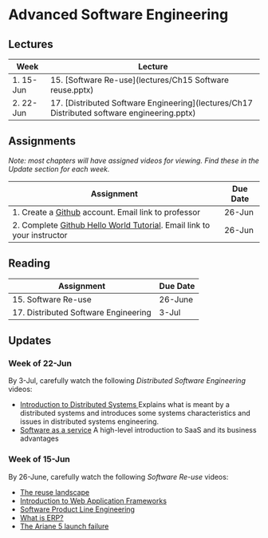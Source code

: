 # Advanced Software Engineering

## Lectures

| Week | Lecture |
|------|---------|
| 1. 15-Jun   | 15. [Software Re-use](lectures/Ch15 Software reuse.pptx)   |
| 2. 22-Jun   | 17. [Distributed Software Engineering](lectures/Ch17 Distributed software engineering.pptx)   |

## Assignments

*Note: most chapters will have assigned videos for viewing.  Find these in the Update section for each week.*

| Assignment | Due Date |
|------------|----------|
| 1. Create a [Github](http://github.com) account. Email link to professor | 26-Jun |
| 2. Complete [Github Hello World Tutorial](https://guides.github.com/activities/hello-world/). Email link to your instructor | 26-Jun |

## Reading

| Assignment                           | Due Date |
|--------------------------------------|----------|
| 15. Software Re-use                  | 26-June  |
| 17. Distributed Software Engineering | 3-Jul    |


## Updates

###  Week of 22-Jun

By 3-Jul, carefully watch the following *Distributed Software Engineering* videos:

* [Introduction to Distributed Systems ](https://www.youtube.com/watch?v=F_4BCNl0iVk)
Explains what is meant by a distributed systems and introduces some systems characteristics and issues in distributed systems engineering.
* [Software as a service](https://www.youtube.com/watch?v=3DCqdY3yyDE)
A high-level introduction to SaaS and its business advantages


###  Week of 15-Jun

By 26-June, carefully watch the following *Software Re-use* videos:

* [The reuse landscape](https://www.youtube.com/watch?v=feAZV7Ofov4)
* [Introduction to Web Application Frameworks](https://www.youtube.com/watch?v=b3p4rBZAwwE)
* [Software Product Line Engineering](https://www.youtube.com/watch?v=R1gybFwAy10)
* [What is ERP?](https://www.youtube.com/watch?v=E0tgKVOxihI)
* [The Ariane 5 launch failure](https://www.youtube.com/watch?v=W3YJeoYgozw)
